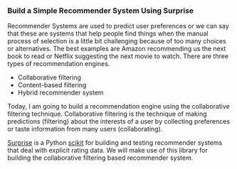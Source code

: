 ### Build a Simple Recommender System Using Surprise

Recommender Systems are used to predict user preferences or we can say that these are systems that help people find things when the manual process of selection is a little bit challenging because of too many choices or alternatives. The best examples are Amazon recommending us the next book to read or Netflix suggesting the next movie to watch.
There are three types of recommendation engines.
<ul>
    <li>Collaborative filtering</li>
    <li>Content-based filtering</li>
    <li>Hybrid recommender system</li>
</ul>
Today, I am going to build a recommendation engine using the collaborative filtering technique. 
Collaborative filtering is the technique of making predictions (filtering) about the interests of a user by collecting preferences or taste information from many users (collaborating).

[Surprise](https://github.com/NicolasHug/Surprise) is a Python [scikit](https://www.scipy.org/scikits.html) for building and testing recommender systems that deal with explicit rating data. 
We will make use of this library for building the collaborative filtering based recommender system.

